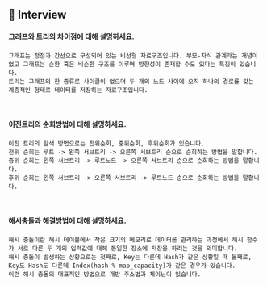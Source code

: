 ## 📝 Interview

#### 그래프와 트리의 차이점에 대해 설명하세요.
```
그래프는 정점과 간선으로 구성되어 있는 비선형 자료구조입니다. 부모-자식 관계라는 개념이 없고 그래프는 순환 혹은 비순환 구조를 이루며 방향성이 존재할 수도 있다는 특징이 있습니다.
트리는 그래프의 한 종류로 사이클이 없으며 두 개의 노드 사이에 오직 하나의 경로를 갖는 계층적인 형태로 데이터를 저장하는 자료구조입니다.
```
<br>

#### 이진트리의 순회방법에 대해 설명하세요.
```
이진 트리의 탐색 방법으로는 전위순회, 중위순회, 후위순회가 있습니다.
전위 순회는 루트 -> 왼쪽 서브트리 -> 오른쪽 서브트리 순으로 순회하는 방법을 말합니다.
중위 순회는 왼쪽 서브트리 -> 루트노드 -> 오른쪽 서브트리 순으로 순회하는 방법을 말합니다.
후위 순회는 왼쪽 서브트리 -> 오른쪽 서브트리 -> 루트노드 순으로 순회하는 방법을 말합니다.
```
<br>

#### 해시충돌과 해결방법에 대해 설명하세요.
```
해시 충돌이란 해시 테이블에서 작은 크기의 메모리로 데이터를 관리하는 과정에서 해시 함수가 서로 다른 두 개의 입력값에 대해 동일한 장소에 저장을 하려는 것을 의미합니다.
해시 충돌이 발생하는 상황으로는 첫째로, Key는 다른데 Hash가 같은 상황일 때 둘째로, Key도 Hash도 다른데 Index(hash % map_capacity)가 같은 경우가 있습니다.
이런 해시 충돌의 대표적인 방법으로 개방 주소법과 체이닝이 있습니다.
```
<br>


